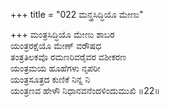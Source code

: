 +++
title = "022 ಮನ್ತ್ರಸಿದ್ಧಿಯೊ ಮೇಣು"

+++
ಮಂತ್ರಸಿದ್ಧಿಯೊ ಮೇಣು ಶಾಬರ  
ಯಂತ್ರರಕ್ಷೆಯೊ ಮೇಣ್ ವರೌಷಧ  
ತಂತ್ರತಿಲಕವೊ ರಮಣರಿವರೈವರ ವಶೀಕರಣ   
ಯಂತ್ರಮಯ ಹೂಹೆಗಳು ನೃಪರೀ  
ಯಂತ್ರಸೂತ್ರದ ಕುಣಿಕೆ ನಿನ್ನ ನಿ  
ಯಂತ್ರಣವ ಹೇಳೌ ನಿಧಾನವನೆಂದಳಿಂದುಮುಖಿ       ॥22॥